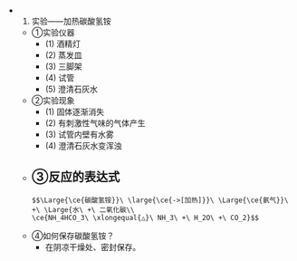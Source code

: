 -
  1. 实验——加热碳酸氢铵
	- ①实验仪器
		- (1) 酒精灯
		- (2) 蒸发皿
		- (3) 三脚架
		- (4) 试管
		- (5) 澄清石灰水
	- ②实验现象
		- (1) 固体逐渐消失
		- (2) 有刺激性气味的气体产生
		- (3) 试管内壁有水雾
		- (4) 澄清石灰水变浑浊
	- ③反应的表达式
		-
		  $$\Large{\ce{碳酸氢铵}}\ \large{\ce{->[加热]}}\ \Large{\ce{氨气}}\ +\ \Large{水\ +\ 二氧化碳\\
		  \ce{NH_4HCO_3\ \xlongequal{△}\ NH_3\ +\ H_2O\ +\ CO_2}$$
	- ④如何保存碳酸氢铵？
		- 在阴凉干燥处、密封保存。